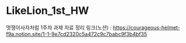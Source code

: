 # LikeLion_1st_HW

멋쟁이사자처럼 1주차 과제
자료 정리 링크(노션) : https://courageous-helmet-f9a.notion.site/1-1-9e7cd2320c5a472c9c7babc9f3b4bf35
